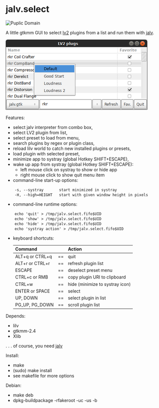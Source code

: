 jalv.select
===========

![Puplic Domain](http://freedomdefined.org/upload/2/20/Pd-button.png)

A little gtkmm GUI to select [lv2](http://lv2plug.in/) plugins from a list
and run them with [jalv](https://drobilla.net/software/jalv/).

![jalvselect](https://github.com/brummer10/jalv_select/raw/master/jalv.select.png)

Features:

- select jalv interpreter from combo box,
- select LV2 plugin from list,
- select preset to load from menu,
- search plugins by regex or plugin class,
- reload lilv world to catch new installed plugins or presets,
- load plugin with selected preset,
- minimize app to systray (global Hotkey SHIFT+ESCAPE),
- wake up app from systray (global Hotkey SHIFT+ESCAPE):
    - left mouse click on systray to show or hide app
    - right mouse click to show quit menu item
- command-line start-up options:
```
    -s, --systray       start minimized in systray
    -H, --high=HEIGHT   start with given window height in pixels
```
- command-line runtime options:
```
    echo 'quit' > /tmp/jalv.select.fifo$UID
    echo 'show' > /tmp/jalv.select.fifo$UID
    echo 'hide' > /tmp/jalv.select.fifo$UID
    echo 'systray action' > /tmp/jalv.select.fifo$UID
```
- keyboard shortcuts:

    |   Command       |     |   Action                      |
    |-----------------|:---:|-------------------------------|
    |ALT+q or CTRL+q  |==   |quit                           |
    |ALT+r or CTRL+r  |==   |refresh plugin list            |
    |ESCAPE           |==   |deselect preset menu           |
    |CTRL+c or RMB    |==   |copy plugin URI to clipboard   |
    |CTRL+w           |==   |hide (minimize to systray icon)|
    |ENTER or SPACE   |==   |select                         |
    |UP, DOWN         |==   |select plugin in list          |
    |PG_UP, PG_DOWN   |==   |scroll plugin list             |
    
Depends:

- lilv
- gtkmm-2.4
- Xlib

 . . . of course, you need [jalv](https://drobilla.net/software/jalv/)

Install:

- make
- (sudo) make install
- see makefile for more options

Debian:

- make deb
- dpkg-buildpackage -rfakeroot -uc -us -b
